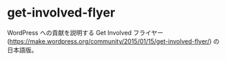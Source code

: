 # get-involved-flyer
WordPress への貢献を説明する Get Involved フライヤー (https://make.wordpress.org/community/2015/01/15/get-involved-flyer/) の日本語版。
